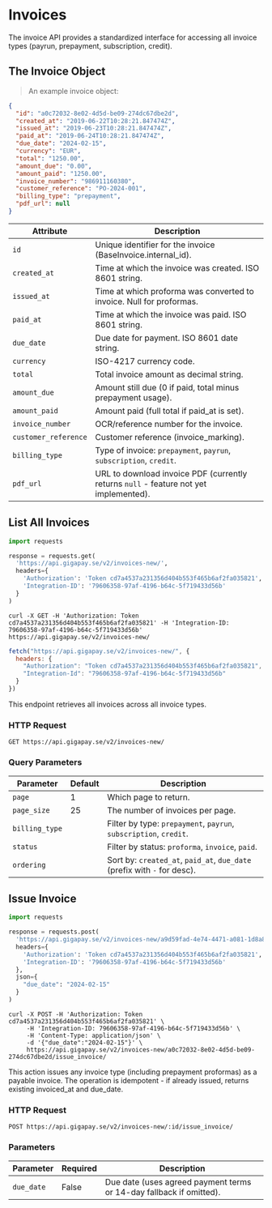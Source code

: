 # Invoices

The invoice API provides a standardized interface for accessing all invoice types (payrun, prepayment,
subscription, credit).

## The Invoice Object

> An example invoice object:

```json
{
  "id": "a0c72032-8e02-4d5d-be09-274dc67dbe2d",
  "created_at": "2019-06-22T10:28:21.847474Z",
  "issued_at": "2019-06-23T10:28:21.847474Z",
  "paid_at": "2019-06-24T10:28:21.847474Z",
  "due_date": "2024-02-15",
  "currency": "EUR",
  "total": "1250.00",
  "amount_due": "0.00",
  "amount_paid": "1250.00",
  "invoice_number": "986911160380",
  "customer_reference": "PO-2024-001",
  "billing_type": "prepayment",
  "pdf_url": null
}
```

| Attribute            | Description                                                                           |
|----------------------|---------------------------------------------------------------------------------------|
| `id`                 | Unique identifier for the invoice (BaseInvoice.internal_id).                          |
| `created_at`         | Time at which the invoice was created. ISO 8601 string.                               |
| `issued_at`          | Time at which proforma was converted to invoice. Null for proformas.                  |
| `paid_at`            | Time at which the invoice was paid. ISO 8601 string.                                  |
| `due_date`           | Due date for payment. ISO 8601 date string.                                           |
| `currency`           | ISO-4217 currency code.                                                               |
| `total`              | Total invoice amount as decimal string.                                               |
| `amount_due`         | Amount still due (0 if paid, total minus prepayment usage).                           |
| `amount_paid`        | Amount paid (full total if paid_at is set).                                           |
| `invoice_number`     | OCR/reference number for the invoice.                                                 |
| `customer_reference` | Customer reference (invoice_marking).                                                 |
| `billing_type`       | Type of invoice: `prepayment`, `payrun`, `subscription`, `credit`.                    |
| `pdf_url`            | URL to download invoice PDF (currently returns `null` - feature not yet implemented). |

## List All Invoices

```python
import requests

response = requests.get(
  'https://api.gigapay.se/v2/invoices-new/',
  headers={
    'Authorization': 'Token cd7a4537a231356d404b553f465b6af2fa035821',
    'Integration-ID': '79606358-97af-4196-b64c-5f719433d56b'
  }
)
```

```shell
curl -X GET -H 'Authorization: Token cd7a4537a231356d404b553f465b6af2fa035821' -H 'Integration-ID: 79606358-97af-4196-b64c-5f719433d56b' https://api.gigapay.se/v2/invoices-new/
```

```javascript
fetch("https://api.gigapay.se/v2/invoices-new/", {
  headers: {
    "Authorization": "Token cd7a4537a231356d404b553f465b6af2fa035821",
    "Integration-Id": "79606358-97af-4196-b64c-5f719433d56b"
  }
})
```

This endpoint retrieves all invoices across all invoice types.

### HTTP Request

`GET https://api.gigapay.se/v2/invoices-new/`

### Query Parameters

| Parameter      | Default | Description                                                              |
|----------------|---------|--------------------------------------------------------------------------|
| `page`         | 1       | Which page to return.                                                    |
| `page_size`    | 25      | The number of invoices per page.                                         |
| `billing_type` |         | Filter by type: `prepayment`, `payrun`, `subscription`, `credit`.        |
| `status`       |         | Filter by status: `proforma`, `invoice`, `paid`.                         |
| `ordering`     |         | Sort by: `created_at`, `paid_at`, `due_date` (prefix with `-` for desc). |

## Issue Invoice

```python
import requests

response = requests.post(
  'https://api.gigapay.se/v2/invoices-new/a9d59fad-4e74-4471-a081-1d8a8a107ab5/issue_invoice/',
  headers={
    'Authorization': 'Token cd7a4537a231356d404b553f465b6af2fa035821',
    'Integration-ID': '79606358-97af-4196-b64c-5f719433d56b'
  },
  json={
    "due_date": "2024-02-15"
  }
)
```

```shell
curl -X POST -H 'Authorization: Token cd7a4537a231356d404b553f465b6af2fa035821' \
     -H 'Integration-ID: 79606358-97af-4196-b64c-5f719433d56b' \
     -H 'Content-Type: application/json' \
     -d '{"due_date":"2024-02-15"}' \
     https://api.gigapay.se/v2/invoices-new/a0c72032-8e02-4d5d-be09-274dc67dbe2d/issue_invoice/
```

This action issues any invoice type (including prepayment proformas) as a payable invoice. The operation is idempotent -
if already issued, returns existing invoiced_at and due_date.

### HTTP Request

`POST https://api.gigapay.se/v2/invoices-new/:id/issue_invoice/`

### Parameters

| Parameter  | Required | Description                                                         |
|------------|----------|---------------------------------------------------------------------|
| `due_date` | False    | Due date (uses agreed payment terms or 14-day fallback if omitted). |

